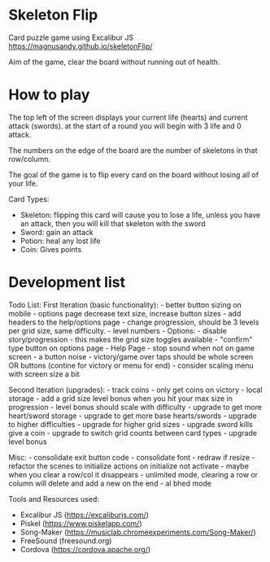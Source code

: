 # Skeleton Flip
Card puzzle game using Excalibur JS
https://magnusandy.github.io/skeletonFlip/

Aim of the game, clear the board without running out of health.

# How to play

The top left of the screen displays your current life (hearts) and current attack (swords). at the start of a round you will begin with 3 life and 0 attack.

The numbers on the edge of the board are the number of skeletons in that row/column.

The goal of the game is to flip every card on the board without losing all of your life.

Card Types: 
 - Skeleton: flipping this card will cause you to lose a life, unless you have an attack, then you will kill that skeleton with the sword
 - Sword: gain an attack
 - Potion: heal any lost life
 - Coin: Gives points

# Development list
Todo List:
First Iteration (basic functionality): 
    - better button sizing on mobile
    - options page decrease text size, increase button sizes
    - add headers to the help/options page
    - change progression, should be 3 levels per grid size, same difficulty.
    - level numbers
    - Options:
        - disable story/progression
            - this makes the grid size toggles available
        - "confirm" type button on options page
    - Help Page
    - stop sound when not on game screen
    - a button noise
    - victory/game over taps should be whole screen OR buttons (contine for victory or menu for end)
    - consider scaling menu with screen size a bit

Second Iteration (upgrades):
    - track coins
    - only get coins on victory
    - local storage
    - add a grid size level bonus when you hit your max size in progression
    - level bonus should scale with difficulty
    - upgrade to get more heart/sword storage
    - upgrade to get more base hearts/swords
    - upgrade to higher difficulties
    - upgrade for higher grid sizes
    - upgrade sword kills give a coin
    - upgrade to switch grid counts between card types
    - upgrade level bonus

Misc:
    - consolidate exit button code
    - consolidate font
    - redraw if resize
    - refactor the scenes to initialize actions on initialize not activate
    - maybe when you clear a row/col it disappears
    - unlimited mode, clearing a row or column will delete and add a new on the end
    - al bhed mode

Tools and Resources used: 
- Excalibur JS (https://excaliburjs.com/)
- Piskel (https://www.piskelapp.com/)
- Song-Maker (https://musiclab.chromeexperiments.com/Song-Maker/)
- FreeSound (freesound.org)
- Cordova (https://cordova.apache.org/)